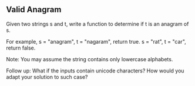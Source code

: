 

Valid Anagram 
---

Given two strings s and t, write a function to determine if t is an anagram of s. 

For example,
s = "anagram", t = "nagaram", return true.
s = "rat", t = "car", return false.


Note:
You may assume the string contains only lowercase alphabets.

Follow up:
What if the inputs contain unicode characters? How would you adapt your solution to such case?

